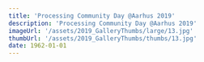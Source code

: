 ```yaml
---
title: 'Processing Community Day @Aarhus 2019'
description: 'Processing Community Day @Aarhus 2019'
imageUrl: '/assets/2019_GalleryThumbs/large/13.jpg'
thumbUrl: '/assets/2019_GalleryThumbs/thumbs/13.jpg'
date: 1962-01-01
---
```

